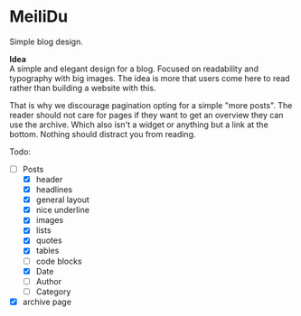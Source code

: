 # MeiliDu

Simple blog design.

**Idea**  
A simple and elegant design for a blog. Focused on readability and typography with big images. The idea is more that users come here to read rather than building a website with this.

That is why we discourage pagination opting for a simple "more posts". The reader should not care for pages if they want to get an overview they can use the archive. Which also isn't a widget or anything but a link at the bottom. Nothing should distract you from reading.

Todo:

- [ ] Posts
	- [x] header
	- [x] headlines
	- [x] general layout
	- [x] nice underline
	- [x] images
	- [x] lists
	- [x] quotes
	- [x] tables
	- [ ] code blocks
	- [x] Date
	- [ ] Author
	- [ ] Category
- [x] archive page

